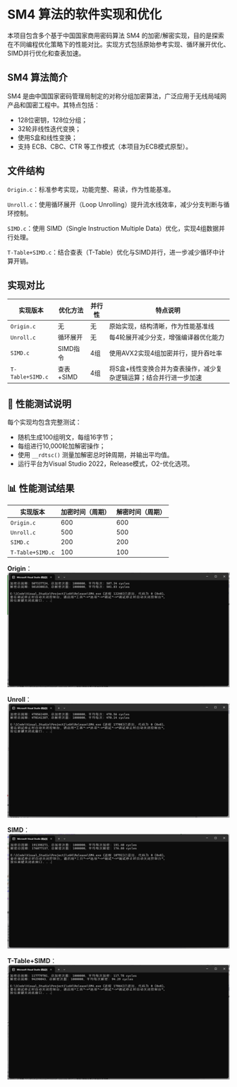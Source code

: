 # SM4 算法的软件实现和优化

本项目包含多个基于中国国家商用密码算法 SM4 的加密/解密实现，目的是探索在不同编程优化策略下的性能对比。实现方式包括原始参考实现、循环展开优化、SIMD并行优化和查表加速。

## SM4 算法简介

SM4 是由中国国家密码管理局制定的对称分组加密算法，广泛应用于无线局域网产品和国密工程中。其特点包括：

* 128位密钥，128位分组；
* 32轮非线性迭代变换；
* 使用S盒和线性变换；
* 支持 ECB、CBC、CTR 等工作模式（本项目为ECB模式原型）。

##  文件结构

`Origin.c`：标准参考实现，功能完整、易读，作为性能基准。

`Unroll.c`：使用循环展开（Loop Unrolling）提升流水线效率，减少分支判断与循环控制。

`SIMD.c`：使用 SIMD（Single Instruction Multiple Data）优化，实现4组数据并行处理。

`T-Table+SIMD.c`：结合查表（T-Table）优化与SIMD并行，进一步减少循环中计算开销。

## 实现对比

| 实现版本             | 优化方法    | 并行性  | 特点说明                               |
| ---------------- | ------- | ---- | ---------------------------------- |
| `Origin.c`       | 无       | 无    | 原始实现，结构清晰，作为性能基准线                  |
| `Unroll.c`       | 循环展开    | 无    | 每4轮展开减少分支，增强编译器优化能力                |
| `SIMD.c`         | SIMD指令  | 4组 | 使用AVX2实现4组加密并行，提升吞吐率               |
| `T-Table+SIMD.c` | 查表+SIMD | 4组 | 将S盒+线性变换合并为查表操作，减少复杂逻辑运算；结合并行进一步加速 |



## 🧪 性能测试说明

每个实现均包含完整测试：

* 随机生成100组明文，每组16字节；
* 每组进行10,000轮加解密操作；
* 使用 `__rdtsc()` 测量加解密总时钟周期，并输出平均值。
* 运行平台为Visual Studio 2022，Release模式，O2-优化选项。

## 📊 性能测试结果

| 实现版本             | 加密时间（周期） | 解密时间（周期） |
| ---------------- | ------------ | ------------ |
| `Origin.c`       | 600      | 600      |
| `Unroll.c`       | 500      | 500      |
| `SIMD.c`         | 200      | 200      |
| `T-Table+SIMD.c` | 100      | 100      |

**Origin**：
![alt text](./Result/Origin.png)

**Unroll**：
![alt text](./Result/Unroll.png)

**SIMD**：
![alt text](./Result/SIMD.png)

**T-Table+SIMD**：
![alt text](./Result/T-Table+SIMD.png)
